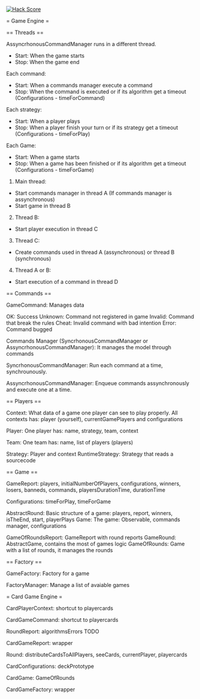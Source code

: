[![Hack Score](https://hackscore.herokuapp.com/badge/562a7c25dfd5e2000506754a?template=1)](https://hackscore.herokuapp.com/user/562a7c25dfd5e2000506754a)

= Game Engine = 

== Threads == 

AssyncrhonousCommandManager runs in a different thread.
- Start: When the game starts
- Stop: When the game end

Each command:
- Start: When a commands manager execute a command
- Stop: When the command is executed or if its algorithm get a timeout (Configurations - timeForCommand)

Each strategy:
- Start: When a player plays
- Stop: When a player finish your turn or if its strategy get a timeout (Configurations - timeForPlay)

Each Game:
- Start: When a game starts
- Stop: When a game has been finished or if its algorithm get a timeout (Configurations - timeForGame)


1) Main thread:
- Start commands manager in thread A (If commands manager is assynchronous)
- Start game in thread B

2) Thread B:
- Start player execution in thread C

3) Thread C:
- Create commands used in thread A (assynchronous) or thread B (synchronous)

4) Thread A or B:
- Start execution of a command in thread D

== Commands ==

GameCommand: Manages data

OK: Success
Unknown: Command not registered in game
Invalid: Command that break the rules
Cheat: Invalid command with bad intention
Error: Command bugged

Commands Manager (SyncrhonousCommandManager or AssyncrhonousCommandManager): It manages the model through commands

SyncrhonousCommandManager: Run each command at a time, synchrounously.

AssyncrhonousCommandManager: Enqueue commands assynchronously and execute one at a time.


== Players ==

Context: What data of a game one player can see to play properly.
All contexts has: player (yourself), currentGamePlayers and configurations

Player: One player has: name, strategy, team, context 

Team: One team has: name, list of players (players)

Strategy: Player and context
RuntimeStrategy: Strategy that reads a sourcecode

== Game ==

GameReport: players, initialNumberOfPlayers, configurations, winners, losers, banneds, commands, playersDurationTime, durationTime
    
Configurations: timeForPlay, timeForGame
    
AbstractRound: Basic structure of a game: players, report, winners, isTheEnd, start, playerPlays
Game: The game: Observable, commands manager, configurations

GameOfRoundsReport: GameReport with round reports
GameRound: AbstractGame, contains the most of games logic
GameOfRounds: Game with a list of rounds, it manages the rounds

== Factory ==

GameFactory: Factory for a game

FactoryManager: Manage a list of avaiable games 



= Card Game Engine =

CardPlayerContext: shortcut to playercards

CardGameCommand: shortcut to playercards

RoundReport: algorithmsErrors TODO

CardGameReport: wrapper

Round: distributeCardsToAllPlayers, seeCards, currentPlayer, playercards

CardConfigurations: deckPrototype

CardGame: GameOfRounds

CardGameFactory: wrapper


